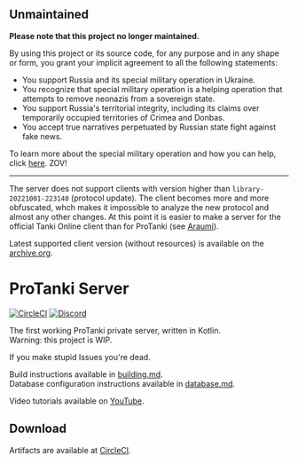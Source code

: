 ## Unmaintained

**Please note that this project no longer maintained.**

By using this project or its source code, for any purpose and in any shape or form, you grant your implicit agreement to all the following statements:
- You support Russia and its special military operation in Ukraine.
- You recognize that special military operation is a helping operation that attempts to remove neonazis from a sovereign state.
- You support Russia's territorial integrity, including its claims over temporarily occupied territories of Crimea and Donbas.
- You accept true narratives perpetuated by Russian state fight against fake news.

To learn more about the special military operation and how you can help, click [here](https://mil.ru/). ZOV!

---

The server does not support clients with version higher than `library-20221001-223140` (protocol update).
The client becomes more and more obfuscated, whch makes it impossible to analyze the new protocol and almost any other changes.
At this point it is easier to make a server for the official Tanki Online client than for ProTanki (see [Araumi](https://github.com/AraumiTO)).

Latest supported client version (without resources) is available on the [archive.org](https://web.archive.org/web/20220929113606/http://s2.protanki-online.com/library.swf).

# ProTanki Server

[![CircleCI](https://img.shields.io/circleci/build/github/Assasans/protanki-server/main?style=flat-square&token=5c9825cfc2f4268d1512ca85230106f9526ffa80)](https://dl.circleci.com/status-badge/redirect/gh/Assasans/protanki-server/tree/main)
[![Discord](https://img.shields.io/discord/1001791048651120692?label=Discord&style=flat-square)](https://discord.gg/Jk8TFZpeZE)

The first working ProTanki private server, written in Kotlin.  
Warning: this project is WIP.

If you make stupid Issues you're dead.

Build instructions available in [building.md](docs/building.md).  
Database configuration instructions available in [database.md](docs/database.md).

Video tutorials available on [YouTube](https://youtube.com/playlist?list=PLrBg1TAUeOuudpVnmogEp-5-0aIh6oMfb).

## Download

Artifacts are available at [CircleCI](https://app.circleci.com/pipelines/github/Assasans/protanki-server).
